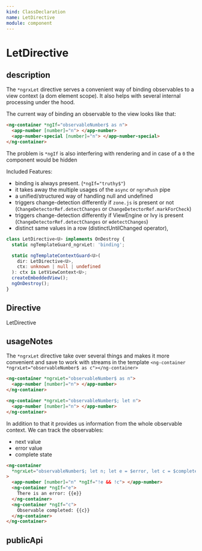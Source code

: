 ```yaml
---
kind: ClassDeclaration
name: LetDirective
module: component
---
```


# LetDirective

## description

The `*ngrxLet` directive serves a convenient way of binding observables to a view context (a dom element scope).
It also helps with several internal processing under the hood.

The current way of binding an observable to the view looks like that:

```html
<ng-container *ngIf="observableNumber$ as n">
  <app-number [number]="n"> </app-number>
  <app-number-special [number]="n"> </app-number-special>
</ng-container>
```

The problem is `*ngIf` is also interfering with rendering and in case of a `0` the component would be hidden

Included Features:

- binding is always present. (`*ngIf="truthy$"`)
- it takes away the multiple usages of the `async` or `ngrxPush` pipe
- a unified/structured way of handling null and undefined
- triggers change-detection differently if `zone.js` is present or not (`ChangeDetectorRef.detectChanges` or `ChangeDetectorRef.markForCheck`)
- triggers change-detection differently if ViewEngine or Ivy is present (`ChangeDetectorRef.detectChanges` or `ɵdetectChanges`)
- distinct same values in a row (distinctUntilChanged operator),

```ts
class LetDirective<U> implements OnDestroy {
  static ngTemplateGuard_ngrxLet: 'binding';

  static ngTemplateContextGuard<U>(
    dir: LetDirective<U>,
    ctx: unknown | null | undefined
  ): ctx is LetViewContext<U>;
  createEmbeddedView();
  ngOnDestroy();
}
```

## Directive

LetDirective

## usageNotes

The `*ngrxLet` directive take over several things and makes it more convenient and save to work with streams in the template
`<ng-container *ngrxLet="observableNumber$ as c"></ng-container>`

```html
<ng-container *ngrxLet="observableNumber$ as n">
  <app-number [number]="n"> </app-number>
</ng-container>

<ng-container *ngrxLet="observableNumber$; let n">
  <app-number [number]="n"> </app-number>
</ng-container>
```

In addition to that it provides us information from the whole observable context.
We can track the observables:

- next value
- error value
- complete state

```html
<ng-container
  *ngrxLet="observableNumber$; let n; let e = $error, let c = $complete"
>
  <app-number [number]="n" *ngIf="!e && !c"> </app-number>
  <ng-container *ngIf="e">
    There is an error: {{e}}
  </ng-container>
  <ng-container *ngIf="c">
    Observable completed: {{c}}
  </ng-container>
</ng-container>
```

## publicApi
